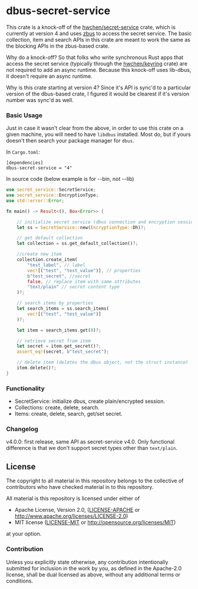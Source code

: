 # dbus-secret-service

This crate is a knock-off of the
[hwchen/secret-service](https://crates.io/crates/secret-service)
crate, which is currently at version 4
and uses
[zbus](https://crates.io/crates/zbus)
to access the secret service. The basic
collection, item and search APIs in this
crate are meant to work the same as the
blocking APIs in the zbus-based crate.

Why do a knock-off? So that folks who write
synchronous Rust apps that access the secret
service (typically through the
[hwchen/keyring](https://crates.io/crates/keyring)
crate) are not required to add an async
runtime. Because this knock-off uses lib-dbus,
it doesn't require an async runtime.

Why is this crate starting at version 4?
Since it's API is sync'd to a particular
version of the dbus-based crate, I figured
it would be clearest if it's version
number was sync'd as well.

### Basic Usage

Just in case it wasn't clear from the above,
in order to use this crate on a given machine,
you will need to have `libdbus` installed.
Most do, but if yours doesn't then
search your package manager for `dbus`.

In `Cargo.toml`:

```
[dependencies]
dbus-secret-service = "4"
```

In source code (below example is for --bin, not --lib)

```rust
use secret_service::SecretService;
use secret_service::EncryptionType;
use std::error::Error;

fn main() -> Result<(), Box<Error>> {

    // initialize secret service (dbus connection and encryption session)
    let ss = SecretService::new(EncryptionType::Dh)?;

    // get default collection
    let collection = ss.get_default_collection()?;

    //create new item
    collection.create_item(
        "test_label", // label
        vec![("test", "test_value")], // properties
        b"test_secret", //secret
        false, // replace item with same attributes
        "text/plain" // secret content type
    )?;

    // search items by properties
    let search_items = ss.search_items(
        vec![("test", "test_value")]
    )?;

    let item = search_items.get(0)?;

    // retrieve secret from item
    let secret = item.get_secret()?;
    assert_eq!(secret, b"test_secret");

    // delete item (deletes the dbus object, not the struct instance)
    item.delete()?;
}
```

### Functionality

- SecretService: initialize dbus, create plain/encrypted session.
- Collections: create, delete, search.
- Items: create, delete, search, get/set secret.

### Changelog

v4.0.0: first release, same API as secret-service v4.0.
Only functional difference is that we don't support
secret types other than `text/plain`.

## License

The copyright to all material in this repository belongs to
the collective of contributors who have checked material in to
this repository.

All material is this repository is licensed under either of

* Apache License, Version 2.0, ([LICENSE-APACHE](LICENSE-APACHE) or http://www.apache.org/licenses/LICENSE-2.0)
* MIT license ([LICENSE-MIT](LICENSE-MIT) or http://opensource.org/licenses/MIT)

at your option.

### Contribution

Unless you explicitly state otherwise,
any contribution intentionally submitted
for inclusion in the work by you,
as defined in the Apache-2.0 license,
shall be dual licensed as above,
without any additional terms or conditions.
